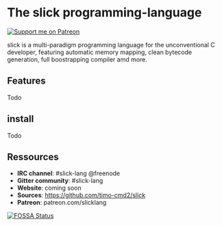 # The slick programming-language

[![Support me on Patreon](https://img.shields.io/endpoint.svg?url=https%3A%2F%2Fshieldsio-patreon.vercel.app%2Fapi%3Fusername%3Dslicklang%26type%3Dpatrons&style=flat)](https://patreon.com/slicklang)

slick is a multi-paradigm programming language for the unconventional C developer, featuring automatic memory mapping, clean bytecode generation, full boostrapping compiler amd more.

## Features

Todo

## install

Todo

## Ressources

- **IRC channel**: #slick-lang @freenode
- **Gitter community**: #slick-lang
- **Website**: coming soon
- **Sources**: https://github.com/timo-cmd2/slick
- **Patreon**: patreon.com/slicklang

[![FOSSA Status](https://app.fossa.com/api/projects/git%2Bgithub.com%2Ftimo-cmd2%2Fslick.svg?type=large)](https://app.fossa.com/projects/git%2Bgithub.com%2Ftimo-cmd2%2Fslick?ref=badge_large)

